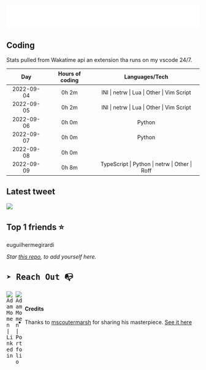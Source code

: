 
![test image size](/assets/welcome_message.gif)

## Coding
Stats pulled from Wakatime api an extension tha runs on my vscode 24/7.

|Day|Hours of coding|Languages/Tech|
|:-:|:-:|:-:|
|2022-09-04|0h 2m|INI &#124; netrw &#124; Lua &#124; Other &#124; Vim Script|
|2022-09-05|0h 2m|INI &#124; netrw &#124; Lua &#124; Other &#124; Vim Script|
|2022-09-06|0h 0m|Python|
|2022-09-07|0h 0m|Python|
|2022-09-08|0h 0m||
|2022-09-09|0h 8m|TypeScript &#124; Python &#124; netrw &#124; Other &#124; Roff|

## Latest tweet
[<img src="<tweet-image-url>" width="400">](<tweet-url>)

## Top 1 friends ⭐️
euguilhermegirardi

*Star [this repo](https://github.com/AdamMomen/AdamMomen), to add yourself here.*


<samp>

## ➤ Reach Out :mailbox_with_no_mail:

>
  <a href="https://www.linkedin.com/in/adam-momen-99596275/">
     <img align="left" alt="Adam Momen | Linkedin" width="24px" src="./assets/Linkedin.svg" />
   </a>

   <a href="https://adammomen.com/">
     <img align="left" alt="Adam Momen | Portfolio" width="24px" src="./assets/web.svg" />
   </a>

</samp>

<br>

#### Credits
* Thanks to [mscoutermarsh](https://github.com/mscoutermarsh) for sharing his masterpiece. [See it here](https://github.com/mscoutermarsh/mscoutermarsh)